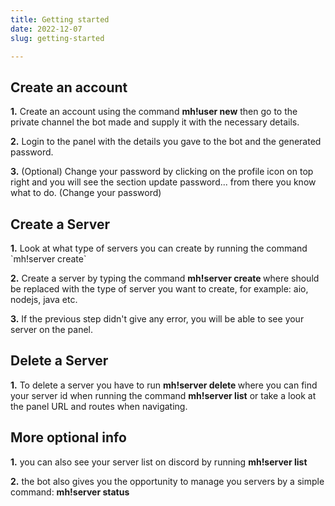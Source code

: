 ```yaml
---
title: Getting started
date: 2022-12-07
slug: getting-started

---
```

## Create an account

**1.** Create an account using the command **mh!user new** then go to the private channel the bot made and supply it with the necessary details.

**2.** Login to the panel with the details you gave to the bot and the generated password.

**3.** (Optional) Change your password by clicking on the profile icon on top right and you will see the section update password... from there you know what to do. (Change your password)

## Create a Server

**1.** Look at what type of servers you can create by running the command \`mh!server create\`

**2.** Create a server by typing the command **mh!server create <type>** where <type> should be replaced with the type of server you want to create, for example: aio, nodejs, java etc.

**3.** If the previous step didn't give any error, you will be able to see your server on the panel.

## Delete a Server

**1.** To delete a server you have to run **mh!server delete <server id>** where you can find your server id when running the command **mh!server list** or take a look at the panel URL and routes when navigating.

## More optional info

**1.** you can also see your server list on discord by running **mh!server list**

**2.** the bot also gives you the opportunity to manage you servers by a simple command: **mh!server status**